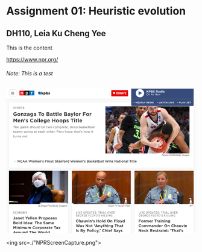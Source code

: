 # Assignment 01: Heuristic evolution 
## DH110, Leia Ku Cheng Yee

This is the content 

https://www.npr.org/

###### Note: This is a test

![NPR screen capture](NPRScreenCapture.png)

<ing src=./"NPRScreenCapture.png">
